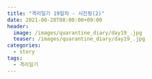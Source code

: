 ```yaml
---
title: "격리일기 19일차 - 시진핑(2)"
date: 2021-08-28T08:00:00+09:00
header:
  image: /images/quarantine_diary/day19_.jpg
  teaser: /images/quarantine_diary/day19_.jpg
categories:
  - story
tags:
  - 격리일기
---
```

